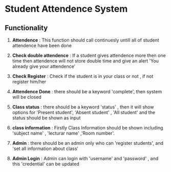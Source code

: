 # Student Attendence System

## Functionality

1. **Attendence** : This function should call continuesly untill all of student attendence have been done

2. **Check double attendence** : If a student gives attendence more then one time then attendence will not store double time and give an alert 'You already give your attendence'

3. **Check Register** : Check if the student is in your class or not , if not register him/her 

4. **Attendence Done** : there should be a keyword 'complete', then system will be closed 

5. **Class status** : there should be a keyword 'status' , then it will show options for 'Present student', 'Absent student' , 'All student' and the status should be shown as input

6. **class information** : Firstly Class Information should be shown including 'subject name' , 'lecturar name' ,'Room number'.

7. **Admin** : there should be an admin only who can 'register students', and 'set all information about class'

8. **Admin Login** : Admin can login with 'username' and  'password' , and this 'credential'  can be updated
